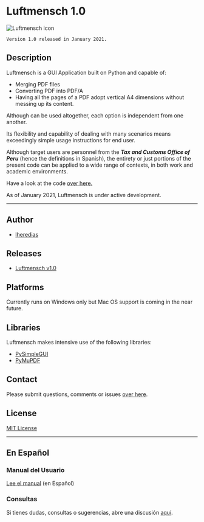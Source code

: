 # Luftmensch 1.0
![Luftmensch icon](https://raw.githubusercontent.com/lheredias/Luftmensch/main/finalicon.ico)

```
Version 1.0 released in January 2021.
```
## Description

Luftmensch is a GUI Application built on Python and capable of:
    
* Merging PDF files
* Converting PDF into PDF/A
* Having all the pages of a PDF adopt vertical A4 dimensions without messing up its content.

Although can be used altogether, each option is independent from one another.

Its flexibility and capability of dealing with many scenarios means exceedingly simple usage instructions for end user.

Although target users are personnel from the ***Tax and Customs Office of Peru*** (hence the definitions in Spanish), the entirety or just portions of the present code can be applied to a wide range of contexts, in both work and academic environments.

Have a look at the code [over here.](https://github.com/lheredias/Luftmensch/blob/main/Luftmensch%201.0.py)

As of January 2021, Luftmensch is under active development.
***
## Author

* [lheredias](https://github.com/lheredias)

## Releases
* [Luftmensch v1.0](https://github.com/lheredias/Luftmensch/releases/tag/v1.0)

## Platforms

Currently runs on Windows only but Mac OS support is coming in the near future.

## Libraries
Luftmensch makes intensive use of the following libraries:
* [PySimpleGUI](https://github.com/PySimpleGUI/PySimpleGUI)
* [PyMuPDF](https://github.com/pymupdf/PyMuPDF)

## Contact

Please submit questions, comments or issues [over here](https://github.com/lheredias/Luftmensch/discussions).

## License
[MIT License](https://github.com/lheredias/Luftmensch/blob/main/LICENSE)
***
## En Español

### Manual del Usuario
[Lee el manual](https://github.com/lheredias/Luftmensch/blob/main/Manual%20del%20usuario.pdf) (en Español)

### Consultas
Si tienes dudas, consultas o sugerencias, abre una discusión [aquí](https://github.com/lheredias/Luftmensch/discussions).
